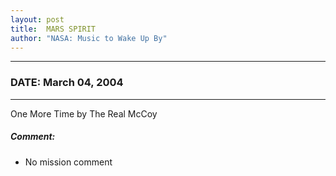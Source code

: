 ```yaml
---
layout: post
title:  MARS SPIRIT
author: "NASA: Music to Wake Up By"
---
```


----
### DATE: March 04, 2004
----
One More Time by The Real McCoy

##### Comment:
* No mission comment
